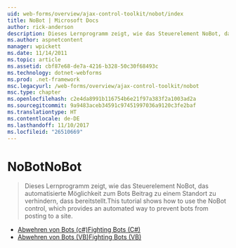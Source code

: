 ```yaml
---
uid: web-forms/overview/ajax-control-toolkit/nobot/index
title: NoBot | Microsoft Docs
author: rick-anderson
description: Dieses Lernprogramm zeigt, wie das Steuerelement NoBot, das automatisierte Möglichkeit zum Bots Beitrag zu einem Standort zu verhindern, dass bereitstellt.
ms.author: aspnetcontent
manager: wpickett
ms.date: 11/14/2011
ms.topic: article
ms.assetid: cbf87e68-de7a-4216-b328-50c30f68493c
ms.technology: dotnet-webforms
ms.prod: .net-framework
msc.legacyurl: /web-forms/overview/ajax-control-toolkit/nobot
msc.type: chapter
ms.openlocfilehash: c2e4da8991b116754b6e21f97a383f2a1003ad2a
ms.sourcegitcommit: 9a9483aceb34591c97451997036a9120c3fe2baf
ms.translationtype: HT
ms.contentlocale: de-DE
ms.lasthandoff: 11/10/2017
ms.locfileid: "26510669"
---
```

<a name="nobot"></a><span data-ttu-id="f690d-103">NoBot</span><span class="sxs-lookup"><span data-stu-id="f690d-103">NoBot</span></span>
====================
> <span data-ttu-id="f690d-104">Dieses Lernprogramm zeigt, wie das Steuerelement NoBot, das automatisierte Möglichkeit zum Bots Beitrag zu einem Standort zu verhindern, dass bereitstellt.</span><span class="sxs-lookup"><span data-stu-id="f690d-104">This tutorial shows how to use the NoBot control, which provides an automated way to prevent bots from posting to a site.</span></span>


- [<span data-ttu-id="f690d-105">Abwehren von Bots (c#)</span><span class="sxs-lookup"><span data-stu-id="f690d-105">Fighting Bots (C#)</span></span>](fighting-bots-cs.md)
- [<span data-ttu-id="f690d-106">Abwehren von Bots (VB)</span><span class="sxs-lookup"><span data-stu-id="f690d-106">Fighting Bots (VB)</span></span>](fighting-bots-vb.md)
